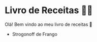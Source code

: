 # Livro de Receitas  :man_cook:

Olá! Bem vindo ao meu livro de receitas :wave:

- Strogonoff de Frango